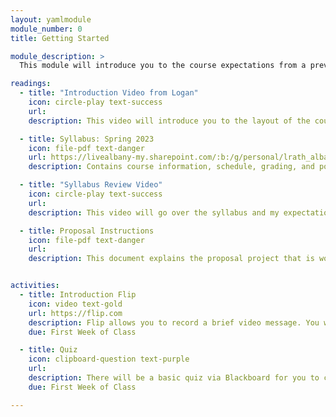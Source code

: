 ```yaml
---
layout: yamlmodule
module_number: 0
title: Getting Started

module_description: >
  This module will introduce you to the course expectations from a previous semester and major assignments.

readings:
  - title: "Introduction Video from Logan"
    icon: circle-play text-success
    url:
    description: This video will introduce you to the layout of the course.

  - title: Syllabus: Spring 2023
    icon: file-pdf text-danger
    url: https://livealbany-my.sharepoint.com/:b:/g/personal/lrath_albany_edu/EWBMI-lNfeNEot7aj4nh_QkBir_OJMpg2XoIfRFoLo2Q6g?e=aQwhzU
    description: Contains course information, schedule, grading, and policies.

  - title: "Syllabus Review Video"
    icon: circle-play text-success
    url:
    description: This video will go over the syllabus and my expectations.

  - title: Proposal Instructions
    icon: file-pdf text-danger
    url:
    description: This document explains the proposal project that is worth 60% of your final grade in this course.


activities:
  - title: Introduction Flip
    icon: video text-gold
    url: https://flip.com
    description: Flip allows you to record a brief video message. You will need the invite/code that has been sent to your UA email in order to access the software. I have limited the introduction board to 3 minutes. You will need the join code sent to your email. Here are some <a href="https://help.flip.com/hc/en-us/articles/360051542894-Getting-Started-Members" target="_blank">instructions from Flip on how to get started.</a>
    due: First Week of Class

  - title: Quiz
    icon: clipboard-question text-purple
    url:
    description: There will be a basic quiz via Blackboard for you to complete.
    due: First Week of Class

---
```

